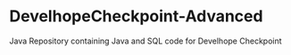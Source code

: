 # DevelhopeCheckpoint-Advanced
Java Repository containing Java and SQL code for Develhope Checkpoint
